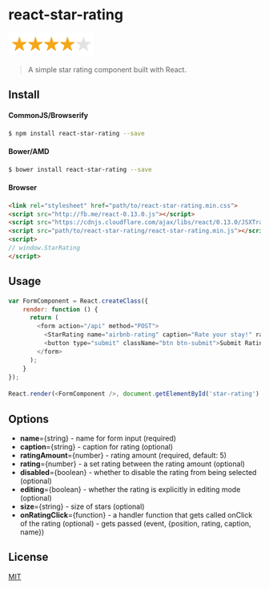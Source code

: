 # react-star-rating

<!-- [![Build Status](https://travis-ci.org/)](https://travis-ci.org/) -->
![](src/img/star-rating.png)

> A simple star rating component built with React.

## Install

#### CommonJS/Browserify
```sh
$ npm install react-star-rating --save
```

#### Bower/AMD
```sh
$ bower install react-star-rating --save
```

#### Browser
```html
<link rel="stylesheet" href="path/to/react-star-rating.min.css">
<script src="http://fb.me/react-0.13.0.js"></script>
<script src="https://cdnjs.cloudflare.com/ajax/libs/react/0.13.0/JSXTransformer.js"></script>
<script src="path/to/react-star-rating/react-star-rating.min.js"></script>
<script>
// window.StarRating
</script>
```

## Usage

```js
var FormComponent = React.createClass({
    render: function () {
      return (
        <form action="/api" method="POST">
          <StarRating name="airbnb-rating" caption="Rate your stay!" ratingAmount={5} />
          <button type="submit" className="btn btn-submit">Submit Rating</button>
        </form>
      );
    }
});

React.render(<FormComponent />, document.getElementById('star-rating')
```

## Options
  - **name**={string} - name for form input (required)
  - **caption**={string} - caption for rating (optional)
  - **ratingAmount**={number} - rating amount (required, default: 5)
  - **rating**={number} - a set rating between the rating amount (optional)
  - **disabled**={boolean} - whether to disable the rating from being selected (optional)
  - **editing**={boolean} - whether the rating is explicitly in editing mode (optional)
  - **size**={string} - size of stars (optional)
  - **onRatingClick**={function} - a handler function that gets called onClick of the rating (optional) - gets passed (event, {position, rating, caption, name})


## License

[MIT](https://github.com/cameronjroe/react-star-rating/blob/master/LICENSE)
